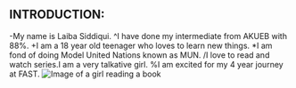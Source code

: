 ## INTRODUCTION:
-My name is Laiba Siddiqui.
^I have done my intermediate from AKUEB with 88%.
+I am a 18 year old teenager who loves to learn new things.
*I am fond of doing Model United Nations known as MUN.
/I love to read and watch series.I am a very talkative girl.
%I am excited for my 4 year journey at FAST.
![Image of a girl reading a book](https://www.google.com/url?sa=i&url=https%3A%2F%2Fwww.freepik.com%2Fpremium-photo%2Fgirl-reading-book-stack-books_41414378.htm&psig=AOvVaw3V1H4FAL4_iAFrLpQuEBtd&ust=1724936633091000&source=images&cd=vfe&opi=89978449&ved=0CBEQjRxqFwoTCLCCrvPfl4gDFQAAAAAdAAAAABAE)

